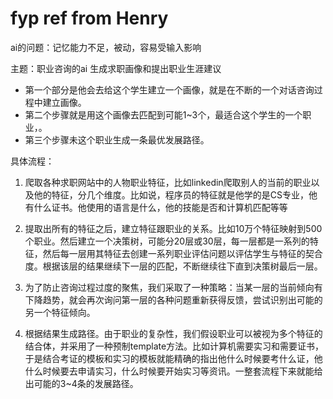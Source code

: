 # fyp ref from Henry

ai的问题：记忆能力不足，被动，容易受输入影响

主题：职业咨询的ai
生成求职画像和提出职业生涯建议
- 第一个部分是他会去给这个学生建立一个画像，就是在不断的一个对话咨询过程中建立画像。
- 第二个步骤就是用这个画像去匹配到可能1~3个，最适合这个学生的一个职业，。
- 第三个步骤未这个职业生成一条最优发展路径。

具体流程：
1. 爬取各种求职网站中的人物职业特征，比如linkedin爬取别人的当前的职业以及他的特征，分几个维度。比如说，程序员的特征就是他学的是CS专业，他有什么证书。他使用的语言是什么，他的技能是否和计算机匹配等等

2. 提取出所有的特征之后，建立特征跟职业的关系。比如10万个特征映射到500个职业。然后建立一个决策树，可能分20层或30层，每一层都是一系列的特征，然后每一层用其特征去创建一系列职业评估问题以评估学生与特征的契合度。根据该层的结果继续下一层的匹配，不断继续往下直到决策树最后一层。

3. 为了防止咨询过程过度的聚焦，我们采取了一种策略：当某一层的当前倾向有下降趋势，就会再次询问第一层的各种问题重新获得反馈，尝试识别出可能的另一个特征倾向。

4. 根据结果生成路径。由于职业的复杂性，我们假设职业可以被视为多个特征的结合体，并采用了一种预制template方法。比如计算机需要实习和需要证书，于是结合考证的模板和实习的模板就能精确的指出他什么时候要考什么证，他什么时候要去申请实习，什么时候要开始实习等资讯。一整套流程下来就能给出可能的3~4条的发展路径。

